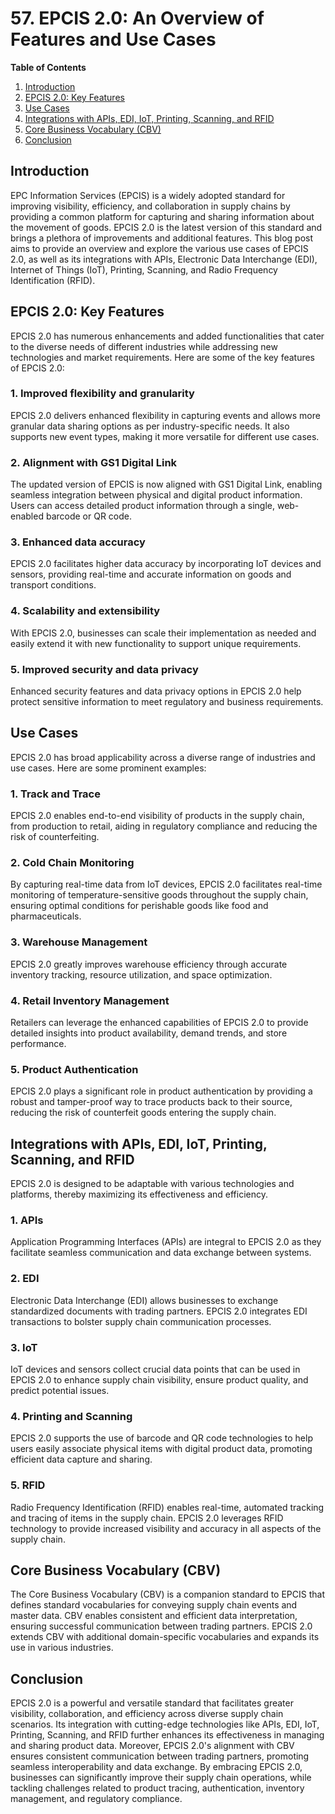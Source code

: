 # 57. EPCIS 2.0: An Overview of Features and Use Cases

**Table of Contents**

1. [Introduction](#Introduction)
2. [EPCIS 2.0: Key Features](#EPCIS-2.0:-Key-Features)
3. [Use Cases](#Use-Cases)
4. [Integrations with APIs, EDI, IoT, Printing, Scanning, and RFID](#Integrations-with-APIs,-EDI,-IoT,-Printing,-Scanning,-and-RFID)
5. [Core Business Vocabulary (CBV)](#Core-Business-Vocabulary-(CBV))
6. [Conclusion](#Conclusion)

## Introduction

EPC Information Services (EPCIS) is a widely adopted standard for improving visibility, efficiency, and collaboration in supply chains by providing a common platform for capturing and sharing information about the movement of goods. EPCIS 2.0 is the latest version of this standard and brings a plethora of improvements and additional features. This blog post aims to provide an overview and explore the various use cases of EPCIS 2.0, as well as its integrations with APIs, Electronic Data Interchange (EDI), Internet of Things (IoT), Printing, Scanning, and Radio Frequency Identification (RFID).

## EPCIS 2.0: Key Features

EPCIS 2.0 has numerous enhancements and added functionalities that cater to the diverse needs of different industries while addressing new technologies and market requirements. Here are some of the key features of EPCIS 2.0:

### 1. Improved flexibility and granularity
EPCIS 2.0 delivers enhanced flexibility in capturing events and allows more granular data sharing options as per industry-specific needs. It also supports new event types, making it more versatile for different use cases.

### 2. Alignment with GS1 Digital Link
The updated version of EPCIS is now aligned with GS1 Digital Link, enabling seamless integration between physical and digital product information. Users can access detailed product information through a single, web-enabled barcode or QR code.

### 3. Enhanced data accuracy
EPCIS 2.0 facilitates higher data accuracy by incorporating IoT devices and sensors, providing real-time and accurate information on goods and transport conditions.

### 4. Scalability and extensibility
With EPCIS 2.0, businesses can scale their implementation as needed and easily extend it with new functionality to support unique requirements.

### 5. Improved security and data privacy
Enhanced security features and data privacy options in EPCIS 2.0 help protect sensitive information to meet regulatory and business requirements.

## Use Cases

EPCIS 2.0 has broad applicability across a diverse range of industries and use cases. Here are some prominent examples:

### 1. Track and Trace
EPCIS 2.0 enables end-to-end visibility of products in the supply chain, from production to retail, aiding in regulatory compliance and reducing the risk of counterfeiting.

### 2. Cold Chain Monitoring
By capturing real-time data from IoT devices, EPCIS 2.0 facilitates real-time monitoring of temperature-sensitive goods throughout the supply chain, ensuring optimal conditions for perishable goods like food and pharmaceuticals.

### 3. Warehouse Management
EPCIS 2.0 greatly improves warehouse efficiency through accurate inventory tracking, resource utilization, and space optimization.

### 4. Retail Inventory Management
Retailers can leverage the enhanced capabilities of EPCIS 2.0 to provide detailed insights into product availability, demand trends, and store performance.

### 5. Product Authentication
EPCIS 2.0 plays a significant role in product authentication by providing a robust and tamper-proof way to trace products back to their source, reducing the risk of counterfeit goods entering the supply chain.

## Integrations with APIs, EDI, IoT, Printing, Scanning, and RFID

EPCIS 2.0 is designed to be adaptable with various technologies and platforms, thereby maximizing its effectiveness and efficiency.

### 1. APIs
Application Programming Interfaces (APIs) are integral to EPCIS 2.0 as they facilitate seamless communication and data exchange between systems.

### 2. EDI
Electronic Data Interchange (EDI) allows businesses to exchange standardized documents with trading partners. EPCIS 2.0 integrates EDI transactions to bolster supply chain communication processes.

### 3. IoT
IoT devices and sensors collect crucial data points that can be used in EPCIS 2.0 to enhance supply chain visibility, ensure product quality, and predict potential issues.

### 4. Printing and Scanning
EPCIS 2.0 supports the use of barcode and QR code technologies to help users easily associate physical items with digital product data, promoting efficient data capture and sharing.

### 5. RFID
Radio Frequency Identification (RFID) enables real-time, automated tracking and tracing of items in the supply chain. EPCIS 2.0 leverages RFID technology to provide increased visibility and accuracy in all aspects of the supply chain.

## Core Business Vocabulary (CBV)

The Core Business Vocabulary (CBV) is a companion standard to EPCIS that defines standard vocabularies for conveying supply chain events and master data. CBV enables consistent and efficient data interpretation, ensuring successful communication between trading partners. EPCIS 2.0 extends CBV with additional domain-specific vocabularies and expands its use in various industries.

## Conclusion

EPCIS 2.0 is a powerful and versatile standard that facilitates greater visibility, collaboration, and efficiency across diverse supply chain scenarios. Its integration with cutting-edge technologies like APIs, EDI, IoT, Printing, Scanning, and RFID further enhances its effectiveness in managing and sharing product data. Moreover, EPCIS 2.0's alignment with CBV ensures consistent communication between trading partners, promoting seamless interoperability and data exchange. By embracing EPCIS 2.0, businesses can significantly improve their supply chain operations, while tackling challenges related to product tracing, authentication, inventory management, and regulatory compliance.